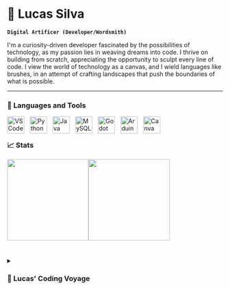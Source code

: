 # 🧪 Lucas Silva

**`Digital Artificer (Developer/Wordsmith)`**

I'm a curiosity-driven developer fascinated by the possibilities of technology, as my passion lies in weaving dreams into code. I thrive on building from scratch, appreciating the opportunity to sculpt every line of code. I view the world of technology as a canvas, and I wield languages like brushes, in an attempt of crafting landscapes that push the boundaries of what is possible.

---

### 🧰 Languages and Tools

<img align="left" alt="VS Code" width=40px style="padding-right:10px;" src="https://cdn.jsdelivr.net/gh/devicons/devicon/icons/vscode/vscode-original.svg"/>
<img align="left" alt="Python" width=40px style="padding-right:10px;" src="https://cdn.jsdelivr.net/gh/devicons/devicon/icons/python/python-original.svg"/>
<img align="left" alt="Java" width=40px style="padding-right:10px;" src="https://cdn.jsdelivr.net/gh/devicons/devicon/icons/java/java-original.svg"/>
<img align="left" alt="MySQL" width=40px style="padding-right:10px;" src="https://cdn.jsdelivr.net/gh/devicons/devicon/icons/mysql/mysql-original.svg"/>
<img align="left" alt="Godot" width=40px style="padding-right:10px;" src="https://cdn.jsdelivr.net/gh/devicons/devicon/icons/godot/godot-original.svg"/>
<img align="left" alt="Arduino" width=40px style="padding-right:10px;" src="https://cdn.jsdelivr.net/gh/devicons/devicon/icons/arduino/arduino-original.svg"/>
<img align="left" alt="Canva" width=40px style="padding-right:10px;" src="https://cdn.jsdelivr.net/gh/devicons/devicon/icons/canva/canva-original.svg"/>
<br>

#

### 📈 Stats

<div style="display: flex; flex-direction: row;">
<img height=190 align="center" src="https://github-readme-stats.vercel.app/api?username=lorrust&show_icons=true&hide_border=true&rank_icon=github&theme=material-palenight" />
<img height=190 align="center" src="https://github-readme-stats.vercel.app/api/top-langs/?username=lorrust&layout=compact&card_width=320&hide_border=true&theme=material-palenight" />
</div>

#

<details>
  <summary><h3>🌌 Lucas' Coding Voyage</summary>
    <p>I embarked on my software journey as an inquisitive high school student, captivated by the intricate mechanics of gaming and the logic that surrounded them. With each passing year, my passion for creating experiences that others could enjoy grew stronger. I harnessed this drive to delve into new realms of knowledge, immersing myself in Arduino projects, electronic systems and block-based coding languages like Scratch.</p>
    <p>As my attention drifted towards the field of technology and digital craftsmanship, I found myself studying programming logic and fundamental coding syntaxes. Here, I discovered a world of orderliness, beautifully forged through systematic reasoning and logic. This path allowed me to merge my inherent creativity with the art of problem-solving, breathing life into dreams and concepts. Today, I'm pursuing a software engineering course at a respected university here in my region.</p>
</details>
